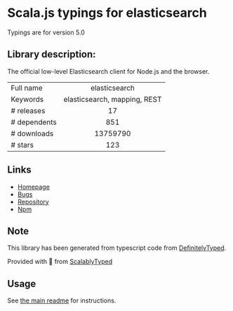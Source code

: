 
# Scala.js typings for elasticsearch

Typings are for version 5.0

## Library description:
The official low-level Elasticsearch client for Node.js and the browser.

|                    |                 |
| ------------------ | :-------------: |
| Full name          | elasticsearch |
| Keywords           | elasticsearch, mapping, REST |
| # releases         | 17 |
| # dependents       | 851 |
| # downloads        | 13759790 |
| # stars            | 123 |

## Links
- [Homepage](https://www.elastic.co/guide/en/elasticsearch/client/javascript-api/16.x/index.html)
- [Bugs](https://github.com/elastic/elasticsearch-js-legacy/issues)
- [Repository](https://github.com/elastic/elasticsearch-js-legacy)
- [Npm](https://www.npmjs.com/package/elasticsearch)
    


## Note
This library has been generated from typescript code from [DefinitelyTyped](https://definitelytyped.org).

Provided with :purple_heart: from [ScalablyTyped](https://github.com/oyvindberg/ScalablyTyped)

## Usage
See [the main readme](../../readme.md) for instructions.


